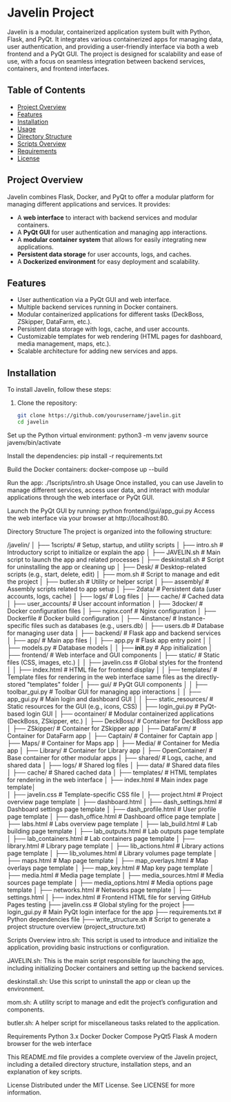 # Javelin Project

Javelin is a modular, containerized application system built with Python, Flask, and PyQt. It integrates various containerized apps for managing data, user authentication, and providing a user-friendly interface via both a web frontend and a PyQt GUI. The project is designed for scalability and ease of use, with a focus on seamless integration between backend services, containers, and frontend interfaces.

## Table of Contents

- [Project Overview](#project-overview)
- [Features](#features)
- [Installation](#installation)
- [Usage](#usage)
- [Directory Structure](#directory-structure)
- [Scripts Overview](#scripts-overview)
- [Requirements](#requirements)
- [License](#license)

## Project Overview

Javelin combines Flask, Docker, and PyQt to offer a modular platform for managing different applications and services. It provides:

- A **web interface** to interact with backend services and modular containers.
- A **PyQt GUI** for user authentication and managing app interactions.
- A **modular container system** that allows for easily integrating new applications.
- **Persistent data storage** for user accounts, logs, and caches.
- A **Dockerized environment** for easy deployment and scalability.

## Features

- User authentication via a PyQt GUI and web interface.
- Multiple backend services running in Docker containers.
- Modular containerized applications for different tasks (DeckBoss, ZSkipper, DataFarm, etc.).
- Persistent data storage with logs, cache, and user accounts.
- Customizable templates for web rendering (HTML pages for dashboard, media management, maps, etc.).
- Scalable architecture for adding new services and apps.

## Installation

To install Javelin, follow these steps:

1. Clone the repository:
   ```bash
   git clone https://github.com/yourusername/javelin.git
   cd javelin
   
Set up the Python virtual environment:
python3 -m venv javenv
source javenv/bin/activate

Install the dependencies:
pip install -r requirements.txt

Build the Docker containers:
docker-compose up --build

Run the app:
./1scripts/intro.sh
Usage
Once installed, you can use Javelin to manage different services, access user data, and interact with modular applications through the web interface or PyQt GUI.

Launch the PyQt GUI by running:
python frontend/gui/app_gui.py
Access the web interface via your browser at http://localhost:80.

Directory Structure
The project is organized into the following structure:

/javelin/
│
├── 1scripts/              # Setup, startup, and utility scripts
│   ├── intro.sh           # Introductory script to initialize or explain the app
│   ├── JAVELIN.sh         # Main script to launch the app and related processes
│   ├── deskinstall.sh     # Script for uninstalling the app or cleaning up
│   ├── Desk/              # Desktop-related scripts (e.g., start, delete, edit)
│   ├── mom.sh             # Script to manage and edit the project
│   ├── butler.sh          # Utility or helper script
│   ├── assembly/          # Assembly scripts related to app setup
│ 
├── 2data/                 # Persistent data (user accounts, logs, cache)
│   ├── logs/              # Log files
│   ├── cache/             # Cached data
│   ├── user_accounts/     # User account information
│ 
├── 3docker/               # Docker configuration files
│   ├── nginx.conf         # Nginx configuration
│   ├── Dockerfile         # Docker build configuration
│ 
├── 4instance/             # Instance-specific files such as databases (e.g., users.db)
│   ├── users.db           # Database for managing user data
│ 
├── backend/               # Flask app and backend services
│   ├── app/               # Main app files
│   │   ├── app.py         # Flask app entry point
│   │   ├── models.py      # Database models
│   │   ├── __init__.py    # App initialization
│ 
├── frontend/              # Web interface and GUI components
│   ├── static/            # Static files (CSS, images, etc.)
│   │   ├── javelin.css    # Global styles for the frontend
│   │   ├── index.html     # HTML file for frontend display
│   │   ├── templates/     # Template files for rendering in the web interface same files as the directly-stored "templates" folder
│   ├── gui/               # PyQt GUI components
│   │   ├── toolbar_gui.py # Toolbar GUI for managing app interactions
│   │   ├── app_gui.py     # Main login and dashboard GUI
│   │   ├── static_resources/  # Static resources for the GUI (e.g., icons, CSS)
│   ├── login_gui.py       # PyQt-based login GUI
│ 
├── ocontainer/            # Modular containerized applications (DeckBoss, ZSkipper, etc.)
│   ├── DeckBoss/          # Container for DeckBoss app
│   ├── ZSkipper/          # Container for ZSkipper app
│   ├── DataFarm/          # Container for DataFarm app
│   ├── Captain/           # Container for Captain app
│   ├── Maps/              # Container for Maps app
│   ├── Media/             # Container for Media app
│   ├── Library/           # Container for Library app
│   ├── OpenContainer/     # Base container for other modular apps
│ 
├── shared/                # Logs, cache, and shared data
│   ├── logs/              # Shared log files
│   ├── data/              # Shared data files
│   ├── cache/             # Shared cached data
│ 
├── templates/             # HTML templates for rendering in the web interface
│   ├── index.html         # Main index page template│   
│   ├── javelin.css        # Template-specific CSS file
│   ├── project.html       # Project overview page template
│   ├── dashboard.html
│   ├── dash_settings.html # Dashboard settings page template
│   ├── dash_profile.html  # User profile page template
│   ├── dash_office.html   # Dashboard office page template
│   ├── labs.html          # Labs overview page template
│   ├── lab_build.html     # Lab building page template
│   ├── lab_outputs.html   # Lab outputs page template
│   ├── lab_containers.html # Lab containers page template
│   ├── library.html       # Library page template
│   ├── lib_actions.html   # Library actions page template
│   ├── lib_volumes.html   # Library volumes page template
│   ├── maps.html          # Map page template
│   ├── map_overlays.html  # Map overlays page template
│   ├── map_key.html       # Map key page template
│   ├── media.html         # Media page template
│   ├── media_sources.html # Media sources page template
│   ├── media_options.html # Media options page template
│   ├── networks.html      # Networks page template
│   ├── settings.html
│ 
├── index.html             # Frontend HTML file for serving GitHub Pages testing
├── javelin.css            # Global styling for the project
├── login_gui.py           # Main PyQt login interface for the app
├── requirements.txt       # Python dependencies file
├── write_structure.sh     # Script to generate a project structure overview (project_structure.txt)

Scripts Overview
intro.sh: This script is used to introduce and initialize the application, providing basic instructions or configuration.

JAVELIN.sh: This is the main script responsible for launching the app, including initializing Docker containers and setting up the backend services.

deskinstall.sh: Use this script to uninstall the app or clean up the environment.

mom.sh: A utility script to manage and edit the project’s configuration and components.

butler.sh: A helper script for miscellaneous tasks related to the application.

Requirements
Python 3.x
Docker
Docker Compose
PyQt5
Flask
A modern browser for the web interface

This README.md file provides a complete overview of the Javelin project, including a detailed directory structure, installation steps, and an explanation of key scripts.

License
Distributed under the MIT License. See LICENSE for more information.
